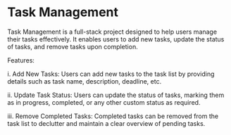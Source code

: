 
# Task Management

Task Management is a full-stack project designed to help users manage their tasks effectively. It enables users to add new tasks, update the status of tasks, and remove tasks upon completion.

Features:

i. Add New Tasks: Users can add new tasks to the task list by providing details such as task name, description, deadline, etc.

ii. Update Task Status: Users can update the status of tasks, marking them as in progress, completed, or any other custom status as required.

iii. Remove Completed Tasks: Completed tasks can be removed from the task list to declutter and maintain a clear overview of pending tasks.
